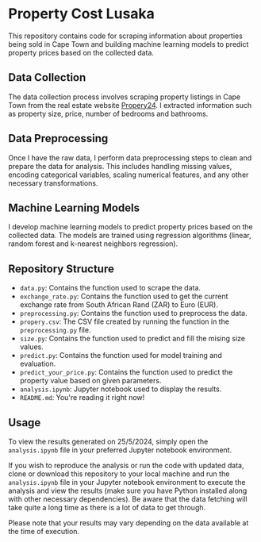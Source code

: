 # Property Cost Lusaka

This repository contains code for scraping information about properties being sold in Cape Town and building machine learning models to predict property prices based on the collected data.

## Data Collection
The data collection process involves scraping property listings in Cape Town from the real estate website [Propery24](https://www.property24.com/). I extracted information such as property size, price, number of bedrooms and bathrooms.

## Data Preprocessing
Once I have the raw data, I perform data preprocessing steps to clean and prepare the data for analysis. This includes handling missing values, encoding categorical variables, scaling numerical features, and any other necessary transformations.

## Machine Learning Models
I develop machine learning models to predict property prices based on the collected data. The models are trained using regression algorithms (linear, random forest and k-nearest neighbors regression).

## Repository Structure
- `data.py`: Contains the function used to scrape the data.
- `exchange_rate.py`: Contains the function used to get the current exchange rate from South African Rand (ZAR) to Euro (EUR).
- `preprocessing.py`: Contains the function used to preprocess the data.
- `propery.csv`: The CSV file created by running the function in the `preprocessing.py` file.
- `size.py`: Contains the function used to predict and fill the mising size values.
- `predict.py`: Contains the function used for model training and evaluation.
- `predict_your_price.py`: Contains the function used to predict the property value based on given parameters.
- `analysis.ipynb`: Jupyter notebook used to display the results.
- `README.md`: You're reading it right now!

## Usage
To view the results generated on 25/5/2024, simply open the `analysis.ipynb` file in your preferred Jupyter notebook environment.

If you wish to reproduce the analysis or run the code with updated data, clone or download this repository to your local machine and run the `analysis.ipynb` file in your Jupyter notebook environment to execute the analysis and view the results (make sure you have Python installed along with other necessary dependencies). Be aware that the data fetching will take quite a long time as there is a lot of data to get through.

Please note that your results may vary depending on the data available at the time of execution.